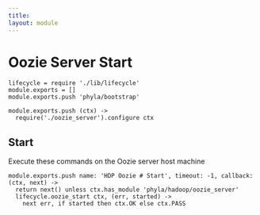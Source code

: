 ```yaml
---
title: 
layout: module
---
```


# Oozie Server Start

    lifecycle = require './lib/lifecycle'
    module.exports = []
    module.exports.push 'phyla/bootstrap'

    module.exports.push (ctx) ->
      require('./oozie_server').configure ctx

## Start

Execute these commands on the Oozie server host machine

    module.exports.push name: 'HDP Oozie # Start', timeout: -1, callback: (ctx, next) ->
      return next() unless ctx.has_module 'phyla/hadoop/oozie_server'
      lifecycle.oozie_start ctx, (err, started) ->
        next err, if started then ctx.OK else ctx.PASS

